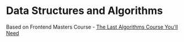 # Data Structures and Algorithms

Based on Frontend Masters Course - [The Last Algorithms Course You'll Need](https://frontendmasters.com/courses/algorithms)
